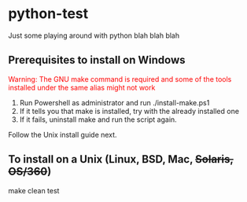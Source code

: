 # python-test
Just some playing around with python blah blah blah

## Prerequisites to install on Windows
<span style="color:red"> Warning: The GNU make command is required and some of the tools installed under the same alias might not work </span>

1. Run Powershell as administrator and run ./install-make.ps1
2. If it tells you that make is installed, try with the already installed one
3. If it fails, uninstall make and run the script again.

Follow the Unix install guide next.

## To install on a Unix (Linux, BSD, Mac, ~~Solaris, OS/360~~)
make clean test